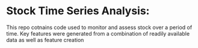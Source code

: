 # Stock Time Series Analysis:
This repo cotnains code used to monitor and assess stock over a period of time. Key features were generated from a combination of readily available data as well as feature creation 
